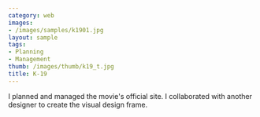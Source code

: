 ```yaml
---
category: web
images:
- /images/samples/k1901.jpg
layout: sample
tags:
- Planning
- Management
thumb: /images/thumb/k19_t.jpg
title: K-19
---
```

I planned and managed the movie's official site. I collaborated with another designer to create the visual design frame.
